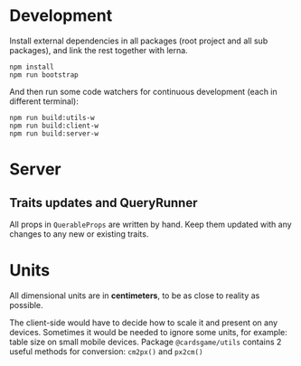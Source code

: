 # Development

Install external dependencies in all packages (root project and all sub packages), and link the rest together with lerna.

```
npm install
npm run bootstrap
```

And then run some code watchers for continuous development (each in different terminal):

```
npm run build:utils-w
npm run build:client-w
npm run build:server-w
```

# Server

## Traits updates and QueryRunner

All props in `QuerableProps` are written by hand. Keep them updated with any changes to any new or existing traits.

# Units

All dimensional units are in **centimeters**, to be as close to reality as possible.

The client-side would have to decide how to scale it and present on any devices. Sometimes it would be needed to ignore some units, for example: table size on small mobile devices. Package `@cardsgame/utils` contains 2 useful methods for conversion: `cm2px()` and `px2cm()`
